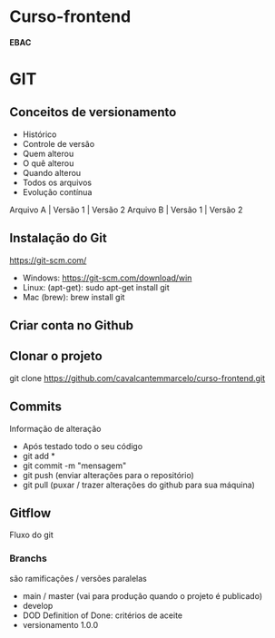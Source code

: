 # Curso-frontend
#### EBAC

# GIT

## Conceitos de versionamento 

- Histórico
- Controle de versão
- Quem alterou
- O quê alterou
- Quando alterou
- Todos os arquivos
- Evolução contínua

Arquivo A | Versão 1 | Versão 2 Arquivo B | Versão 1 | Versão 2

## Instalação do Git
https://git-scm.com/

- Windows: https://git-scm.com/download/win
- Linux: (apt-get): sudo apt-get install git
- Mac (brew): brew install git

## Criar conta no Github

## Clonar o projeto 

git clone https://github.com/cavalcantemmarcelo/curso-frontend.git

## Commits

Informação de alteração

- Após testado todo o seu código 
- git add *
- git commit -m "mensagem"
- git push (enviar alterações para o repositório)
- git pull (puxar / trazer alterações do github para sua máquina)

## Gitflow
Fluxo do git

### Branchs
são ramificações / versões paralelas

- main / master (vai para produção quando o projeto é publicado)
- develop
- DOD Definition of Done: critérios de aceite
- versionamento 1.0.0


